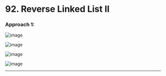 # 92. Reverse Linked List II
 
### Approach 1: 

![image](https://github.com/Nikhilpra17/Leetcode-/assets/97670140/89855abd-e762-407e-951c-514216974a92)

![image](https://github.com/Nikhilpra17/Leetcode-/assets/97670140/ea3888f7-f566-4660-8984-017aec1aefe8)

![image](https://github.com/Nikhilpra17/Leetcode-/assets/97670140/053ffa57-af87-43f9-8df3-8a54a257e198)

![image](https://github.com/Nikhilpra17/Leetcode-/assets/97670140/05bb2f88-7a95-4613-8b0d-60fa83ddc795)


___
